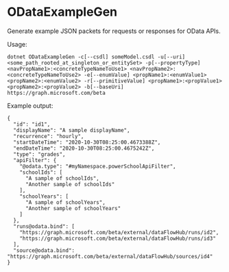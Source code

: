 # ODataExampleGen
Generate example JSON packets for requests or responses for OData APIs.

Usage:

`dotnet ODataExampleGen -c[--csdl] someModel.csdl -u[--uri] <some_path_rooted_at_singleton_or_entitySet> -p[--propertyType] <navPropName1>:<concreteTypeNameToUse1> <navPropName2>:<concreteTypeNameToUse2> -e[--enumValue] <propName1>:<enumValue1> <propName2>:<enumValue2> -r[--primitiveValue] <propName1>:<propValue1> <propName2>:<propValue2> -b[--baseUri] https://graph.microsoft.com/beta`

Example output:

```
{
  "id": "id1",
  "displayName": "A sample displayName",
  "recurrence": "hourly",
  "startDateTime": "2020-10-30T08:25:00.4673388Z",
  "endDateTime": "2020-10-30T08:25:00.4675242Z",
  "type": "grades",
  "apiFilter": {
    "@odata.type": "#myNamespace.powerSchoolApiFilter",
    "schoolIds": [
      "A sample of schoolIds",
      "Another sample of schoolIds"
    ],
    "schoolYears": [
      "A sample of schoolYears",
      "Another sample of schoolYears"
    ]
  },
  "runs@odata.bind": [
    "https://graph.microsoft.com/beta/external/dataFlowHub/runs/id2",
    "https://graph.microsoft.com/beta/external/dataFlowHub/runs/id3"
  ],
  "source@odata.bind": "https://graph.microsoft.com/beta/external/dataFlowHub/sources/id4"
}
```
